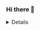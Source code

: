 ### Hi there 👋

<!--
**Mixu2021/Mixu2021** is a ✨ _special_ ✨ repository because its `README.md` (this file) appears on your GitHub profile.

Here are some ideas to get you started:

- 🔭 I’m currently working on ...
- 🌱 I’m currently learning ...
- 👯 I’m looking to collaborate on ...
- 🤔 I’m looking for help with ...
- 💬 Ask me about ...
- 📫 How to reach me: ...
- 😄 Pronouns: ...
- ⚡ Fun fact: ...
-->
<details>
  <img align="left" alt="Mixu2021 Github Statistics" src="https://github-readme-stats-mixu2021.vercel.app/api?username=Mixu2021/show_icons=true&hide_border=true" />
</details

